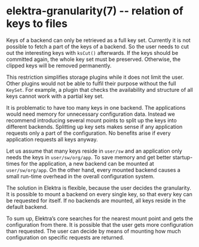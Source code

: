 elektra-granularity(7) -- relation of keys to files
===================================================

Keys of a backend can only be retrieved as a full key set.  Currently it
is not possible to fetch a part of the keys of a backend.  So the user
needs to cut out the interesting keys with `ksCut()` afterwards.
If the keys should be committed again, the whole key set must be
preserved.  Otherwise, the clipped keys will be removed permanently.

This restriction simplifies storage plugins while it does not limit the
user.  Other plugins would not be able to fulfil their purpose without
the full `KeySet`.  For example, a plugin that checks the availability
and structure of all keys cannot work with a partial key set.

It is problematic to have too many keys in one backend.  The applications
would need memory for unnecessary configuration data.  Instead we
recommend introducing several mount points to split up the keys into
different backends.  Splitting up key sets makes sense if any application
requests only a part of the configuration.  No benefits arise if every
application requests all keys anyway.

Let us assume that many keys reside in `user/sw` and an
application only needs the keys in `user/sw/org/app`.  To save memory
and get better startup-times for the application, a new backend can be
mounted at `user/sw/org/app`. On the other hand, every mounted backend
causes a small run-time overhead in the overall configuration system.

The solution in Elektra is flexible, because the user decides the
granularity.  It is possible to mount a backend on every single key, so
that every key can be requested for itself.  If no backends are mounted,
all keys reside in the default backend.

To sum up, Elektra’s core searches for the nearest mount point and gets
the configuration from there.  It is possible that the user gets more
configuration than requested.  The user can decide by means of mounting
how much configuration on specific requests are returned.
